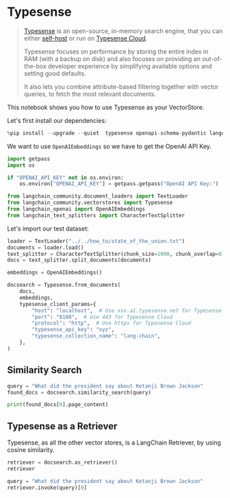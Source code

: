 # Typesense

> [Typesense](https://typesense.org) is an open-source, in-memory search engine, that you can either [self-host](https://typesense.org/docs/guide/install-typesense#option-2-local-machine-self-hosting) or run on [Typesense Cloud](https://cloud.typesense.org/).
>
> Typesense focuses on performance by storing the entire index in RAM (with a backup on disk) and also focuses on providing an out-of-the-box developer experience by simplifying available options and setting good defaults.
>
> It also lets you combine attribute-based filtering together with vector queries, to fetch the most relevant documents.

This notebook shows you how to use Typesense as your VectorStore.

Let's first install our dependencies:


```python
%pip install --upgrade --quiet  typesense openapi-schema-pydantic langchain-openai langchain-community tiktoken
```

We want to use `OpenAIEmbeddings` so we have to get the OpenAI API Key.


```python
import getpass
import os

if "OPENAI_API_KEY" not in os.environ:
    os.environ["OPENAI_API_KEY"] = getpass.getpass("OpenAI API Key:")
```


```python
from langchain_community.document_loaders import TextLoader
from langchain_community.vectorstores import Typesense
from langchain_openai import OpenAIEmbeddings
from langchain_text_splitters import CharacterTextSplitter
```

Let's import our test dataset:


```python
loader = TextLoader("../../how_to/state_of_the_union.txt")
documents = loader.load()
text_splitter = CharacterTextSplitter(chunk_size=1000, chunk_overlap=0)
docs = text_splitter.split_documents(documents)

embeddings = OpenAIEmbeddings()
```


```python
docsearch = Typesense.from_documents(
    docs,
    embeddings,
    typesense_client_params={
        "host": "localhost",  # Use xxx.a1.typesense.net for Typesense Cloud
        "port": "8108",  # Use 443 for Typesense Cloud
        "protocol": "http",  # Use https for Typesense Cloud
        "typesense_api_key": "xyz",
        "typesense_collection_name": "lang-chain",
    },
)
```

## Similarity Search


```python
query = "What did the president say about Ketanji Brown Jackson"
found_docs = docsearch.similarity_search(query)
```


```python
print(found_docs[0].page_content)
```

## Typesense as a Retriever

Typesense, as all the other vector stores, is a LangChain Retriever, by using cosine similarity.


```python
retriever = docsearch.as_retriever()
retriever
```


```python
query = "What did the president say about Ketanji Brown Jackson"
retriever.invoke(query)[0]
```
